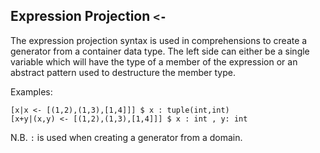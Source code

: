 ## Expression Projection `<-`
The expression projection syntax is used in comprehensions to create a generator from a container data type.
The left side can either be a single variable which
will have the type of a member of the expression or an abstract pattern used to destructure the member type.

Examples:
```essence
[x|x <- [(1,2),(1,3),[1,4]]] $ x : tuple(int,int)
[x+y|(x,y) <- [(1,2),(1,3),[1,4]]] $ x : int , y: int

```

N.B. `:` is used when creating a generator from a domain.